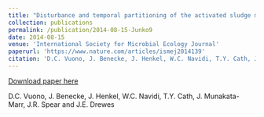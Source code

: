 ```yaml
---
title: "Disturbance and temporal partitioning of the activated sludge metacommunity"
collection: publications
permalink: /publication/2014-08-15-Junko9
date: 2014-08-15
venue: 'International Society for Microbial Ecology Journal'
paperurl: 'https://www.nature.com/articles/ismej2014139'
citation: 'D.C. Vuono, J. Benecke, J. Henkel, W.C. Navidi, T.Y. Cath, J. Munakata-Marr, J.R. Spear and J.E. Drewes'
---
```


<a href='https://www.nature.com/articles/ismej2014139'>Download paper here</a>

 D.C. Vuono, J. Benecke, J. Henkel, W.C. Navidi, T.Y. Cath, J. Munakata-Marr, J.R. Spear and J.E. Drewes
